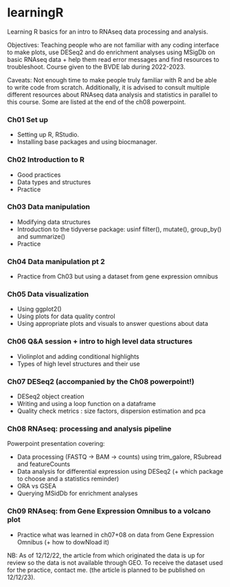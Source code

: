# learningR

Learning R basics for an intro to RNAseq data processing and analysis.

Objectives: Teaching people who are not familiar with any coding interface to make plots, use DESeq2 and do enrichment analyses using MSigDb on basic RNAseq data + help them read error messages and find resources to troubleshoot. Course given to the BVDE lab during 2022-2023.

Caveats: Not enough time to make people truly familiar with R and be able to write code from scratch. Additionally, it is advised to consult multiple different resources about RNAseq data analysis and statistics in parallel to this course. Some are listed at the end of the ch08 powerpoint.

### Ch01 Set up

- Setting up R, RStudio.
- Installing base packages and using biocmanager.

### Ch02 Introduction to R

- Good practices
- Data types and structures
- Practice

### Ch03 Data manipulation

- Modifying data structures
- Introduction to the tidyverse package: usinf filter(), mutate(), group_by() and summarize()
- Practice

### Ch04 Data manipulation pt 2

- Practice from Ch03 but using a dataset from gene expression omnibus

### Ch05 Data visualization

- Using ggplot2()
- Using plots for data quality control
- Using appropriate plots and visuals to answer questions about data

### Ch06 Q&A session + intro to high level data structures

- Violinplot and adding conditional highlights
- Types of high level structures and their use

### Ch07 DESeq2 (accompanied by the Ch08 powerpoint!)

- DESeq2 object creation
- Writing and using a loop function on a dataframe
- Quality check metrics : size factors, dispersion estimation and pca

### Ch08 RNAseq: processing and analysis pipeline

Powerpoint presentation covering:
- Data processing (FASTQ -> BAM -> counts) using trim_galore, RSubread and featureCounts
- Data analysis for differential expression using DESeq2 (+ which package to choose and a statistics reminder)
- ORA vs GSEA
- Querying MSidDb for enrichment analyses

### Ch09 RNAseq: from Gene Expression Omnibus to a volcano plot

- Practice what was learned in ch07+08 on data from Gene Expression Omnibus (+ how to dowNload it)

NB: As of 12/12/22, the article from which originated the data is up for review so the data is not available through GEO. To receive the dataset used for the practice, contact me. (the article is planned to be published on 12/12/23).


